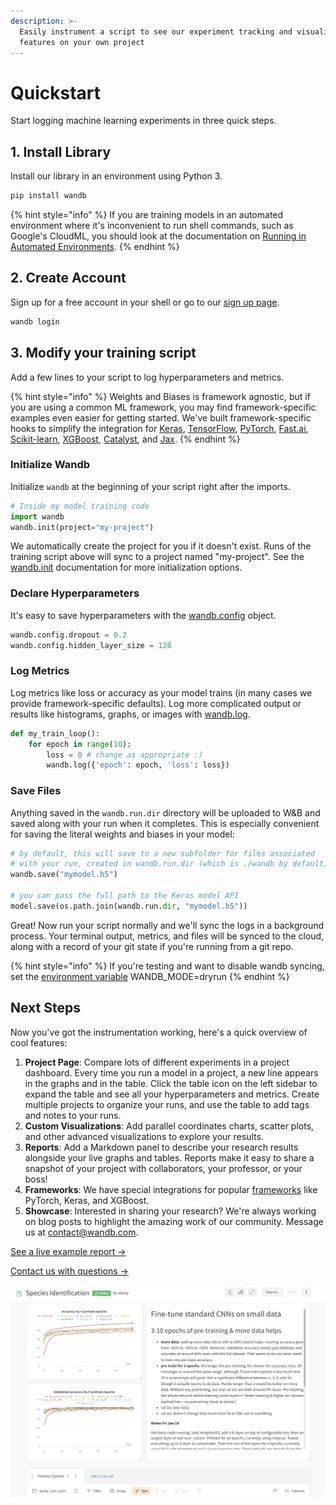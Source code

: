 ```yaml
---
description: >-
  Easily instrument a script to see our experiment tracking and visualization
  features on your own project
---
```


# Quickstart

Start logging machine learning experiments in three quick steps.

## 1. Install Library

Install our library in an environment using Python 3.

```bash
pip install wandb
```

{% hint style="info" %}
If you are training models in an automated environment where it's inconvenient to run shell commands, such as Google's CloudML, you should look at the documentation on [Running in Automated Environments](https://docs.wandb.com/advanced/automated).
{% endhint %}

## 2. Create Account

Sign up for a free account in your shell or go to our [sign up page](https://app.wandb.ai/login?signup=true).

```bash
wandb login
```

## 3. Modify your training script

Add a few lines to your script to log hyperparameters and metrics.

{% hint style="info" %}
Weights and Biases is framework agnostic, but if you are using a common ML framework, you may find framework-specific examples even easier for getting started. We've built framework-specific hooks to simplify the integration for [Keras](https://docs.wandb.com/frameworks/keras), [TensorFlow](https://docs.wandb.com/frameworks/tensorflow), [PyTorch](https://docs.wandb.com/frameworks/pytorch), [Fast.ai](https://docs.wandb.com/frameworks/fastai), [Scikit-learn](https://docs.wandb.com/frameworks/scikit), [XGBoost](https://docs.wandb.com/frameworks/xgboost), [Catalyst](https://docs.wandb.com/frameworks/catalyst), and [Jax](https://docs.wandb.com/frameworks/jax-example).
{% endhint %}

### Initialize Wandb

Initialize `wandb` at the beginning of your script right after the imports.

```python
# Inside my model training code
import wandb
wandb.init(project="my-project")
```

We automatically create the project for you if it doesn't exist. Runs of the training script above will sync to a project named "my-project". See the [wandb.init](library/init.md) documentation for more initialization options.

### Declare Hyperparameters

It's easy to save hyperparameters with the [wandb.config](library/config.md) object.

```python
wandb.config.dropout = 0.2
wandb.config.hidden_layer_size = 128
```

### Log Metrics

Log metrics like loss or accuracy as your model trains \(in many cases we provide framework-specific defaults\). Log more complicated output or results like histograms, graphs, or images with [wandb.log](library/log.md).

```python
def my_train_loop():
    for epoch in range(10):
        loss = 0 # change as appropriate :)
        wandb.log({'epoch': epoch, 'loss': loss})
```

### Save Files

Anything saved in the `wandb.run.dir` directory will be uploaded to W&B and saved along with your run when it completes. This is especially convenient for saving the literal weights and biases in your model:

```python
# by default, this will save to a new subfolder for files associated
# with your run, created in wandb.run.dir (which is ./wandb by default)
wandb.save("mymodel.h5")

# you can pass the full path to the Keras model API
model.save(os.path.join(wandb.run.dir, "mymodel.h5"))
```

Great! Now run your script normally and we'll sync the logs in a background process. Your terminal output, metrics, and files will be synced to the cloud, along with a record of your git state if you're running from a git repo.

{% hint style="info" %}
If you're testing and want to disable wandb syncing, set the [environment variable](library/advanced/environment-variables.md) WANDB\_MODE=dryrun
{% endhint %}

## Next Steps

Now you've got the instrumentation working, here's a quick overview of cool features:

1. **Project Page**: Compare lots of different experiments in a project dashboard. Every time you run a model in a project, a new line appears in the graphs and in the table. Click the table icon on the left sidebar to expand the table and see all your hyperparameters and metrics. Create multiple projects to organize your runs, and use the table to add tags and notes to your runs.
2. **Custom Visualizations**: Add parallel coordinates charts, scatter plots, and other advanced visualizations to explore your results.
3. **Reports**: Add a Markdown panel to describe your research results alongside your live graphs and tables. Reports make it easy to share a snapshot of your project with collaborators, your professor, or your boss!
4. **Frameworks**: We have special integrations for popular [frameworks](library/frameworks/) like PyTorch, Keras, and XGBoost.
5. **Showcase**: Interested in sharing your research? We're always working on blog posts to highlight the amazing work of our community. Message us at contact@wandb.com.

[See a live example report →](https://app.wandb.ai/example-team/pytorch-ignite-example/reports/PyTorch-Ignite-with-W%26B--Vmlldzo0NzkwMg)

[Contact us with questions →](resources/getting-help.md)

![](.gitbook/assets/image%20%2862%29.png)

